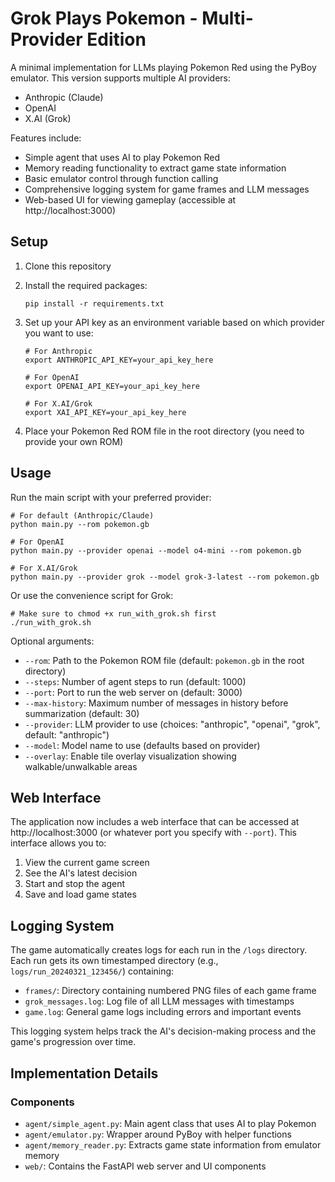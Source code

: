 # Grok Plays Pokemon - Multi-Provider Edition

A minimal implementation for LLMs playing Pokemon Red using the PyBoy emulator. This version supports multiple AI providers:

- Anthropic (Claude)
- OpenAI
- X.AI (Grok)

Features include:
- Simple agent that uses AI to play Pokemon Red
- Memory reading functionality to extract game state information
- Basic emulator control through function calling
- Comprehensive logging system for game frames and LLM messages
- Web-based UI for viewing gameplay (accessible at http://localhost:3000)

## Setup

1. Clone this repository
2. Install the required packages:
   ```
   pip install -r requirements.txt
   ```
3. Set up your API key as an environment variable based on which provider you want to use:
   ```
   # For Anthropic
   export ANTHROPIC_API_KEY=your_api_key_here
   
   # For OpenAI
   export OPENAI_API_KEY=your_api_key_here
   
   # For X.AI/Grok
   export XAI_API_KEY=your_api_key_here
   ```

4. Place your Pokemon Red ROM file in the root directory (you need to provide your own ROM)

## Usage

Run the main script with your preferred provider:

```
# For default (Anthropic/Claude)
python main.py --rom pokemon.gb

# For OpenAI
python main.py --provider openai --model o4-mini --rom pokemon.gb

# For X.AI/Grok
python main.py --provider grok --model grok-3-latest --rom pokemon.gb
```

Or use the convenience script for Grok:
```
# Make sure to chmod +x run_with_grok.sh first
./run_with_grok.sh
```

Optional arguments:
- `--rom`: Path to the Pokemon ROM file (default: `pokemon.gb` in the root directory)
- `--steps`: Number of agent steps to run (default: 1000)
- `--port`: Port to run the web server on (default: 3000)
- `--max-history`: Maximum number of messages in history before summarization (default: 30)
- `--provider`: LLM provider to use (choices: "anthropic", "openai", "grok", default: "anthropic")
- `--model`: Model name to use (defaults based on provider)
- `--overlay`: Enable tile overlay visualization showing walkable/unwalkable areas

## Web Interface

The application now includes a web interface that can be accessed at http://localhost:3000 (or whatever port you specify with `--port`). This interface allows you to:

1. View the current game screen
2. See the AI's latest decision
3. Start and stop the agent
4. Save and load game states

## Logging System

The game automatically creates logs for each run in the `/logs` directory. Each run gets its own timestamped directory (e.g., `logs/run_20240321_123456/`) containing:

- `frames/`: Directory containing numbered PNG files of each game frame
- `grok_messages.log`: Log file of all LLM messages with timestamps
- `game.log`: General game logs including errors and important events

This logging system helps track the AI's decision-making process and the game's progression over time.

## Implementation Details

### Components

- `agent/simple_agent.py`: Main agent class that uses AI to play Pokemon
- `agent/emulator.py`: Wrapper around PyBoy with helper functions
- `agent/memory_reader.py`: Extracts game state information from emulator memory
- `web/`: Contains the FastAPI web server and UI components